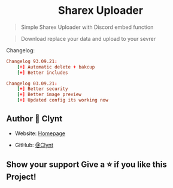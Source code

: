 <h1 align="center">Sharex Uploader</h1>



> Simple Sharex Uploader with Discord embed function

> Download replace your data and upload to your sevrer

Changelog: 
```toml
Changelog 93.09.21:
    [+] Automatic delete + bakcup 
    [+] Better includes
```

```toml
Changelog 03.09.21:
    [+] Better security
    [+] Better image preview
    [+] Updated config its working now
```

## Author 👤 **Clynt**
* Website: [Homepage](https://clynt.de/) 

* GitHub: [@Clynt](https://github.com/clynt707)

## Show your support Give a ⭐️ if you like this Project!
